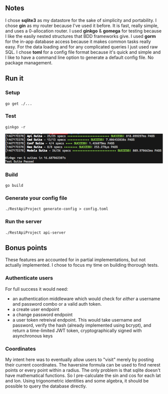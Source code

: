Notes
-----

I chose **sqlite3** as my datastore for the sake of simplicity and
portability.  I chose **gin** as my router because I've used it before.  It is
fast, really simple, and uses a 0-allocation router. I used **ginkgo**
& **gomega** for testing because I like the easily nested structures that BDD
frameworks give.  I used **gorm** for the in-app database access because
it makes common tasks really easy. For the data loading and for any
complicated queries I just used raw SQL. I chose **toml** for a config
file format because it's quick and simple and I like to have a command
line option to generate a default config file. No package management.

Run it
------

### Setup

    go get ./...

### Test

    ginkgo -r

![test](misc/testshot.png)

### Build

    go build

### Generate your config file

    ./RestApiProject generate-config > config.toml

### Run the server

    ./RestApiProject api-server

Bonus points
------------

These features are accounted for in partial implementations, but not
actually implemented. I chose to focus my time on building thorough tests.

### Authenticate users

For full success it would need:

-   an authentication middleware which would check for *either* a username
    and password combo or a valid auth token.
-   a create user endpoint
-   a change password endpoint
-   a user token retreival endpoint. This would take username and
    password, verify the hash (already implemented using bcrypt), and
    return a time-limited JWT token, cryptographically signed with
    asynchronous keys

### Coordinates

My intent here was to eventually allow users to "visit" merely by posting
their current coordinates. The haversine formula can be used to find
nerest points or every point within a radius.  The only problem is that
sqlite doesn't have mathematical functions.  So I pre-calculate the sin
and cos for each lat and lon.  Using trigonometric identities and some
algebra, it should be possible to query the database directly.
